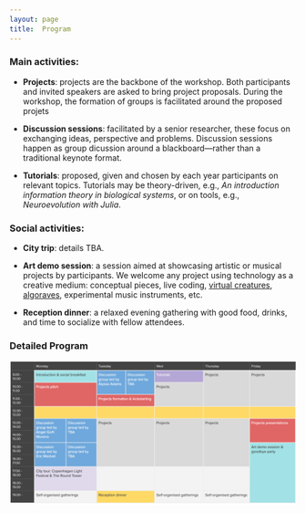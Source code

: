 ```yaml
---
layout: page
title:  Program
---
```



### Main activities:

-   **Projects**: projects are the backbone of the workshop. Both participants and invited speakers are asked to bring project proposals. During the workshop, the formation of groups is facilitated around the proposed projets 

-   **Discussion sessions**: facilitated by a senior researcher, these focus on exchanging ideas, perspective and problems. Discussion sessions happen as group dicussion around a blackboard—rather than a traditional keynote format.

-   **Tutorials**: proposed, given and chosen by each year participants on relevant topics. Tutorials may be theory-driven, e.g., *An introduction information theory in biological systems*, or on tools, e.g., *Neuroevolution with Julia*.

<!-- -   **Project presentation**: the last day of the workshop, teams have a chance to present their early results. -->


### Social activities:

<!-- -   **Hike**: an afternoon hike exploring the [beautiful natural scenery](https://elhierro.travel/en/what-to-do/hiking/) that the island of El Hierro has to offer.  -->

- **City trip**: details TBA.

-   **Art demo session**: a session aimed at showcasing artistic or musical projects by participants. We welcome any project using technology as a creative medium: conceptual pieces, live coding, [virtual creatures](https://sites.google.com/view/vcc-2024),  [algoraves](https://en.wikipedia.org/wiki/Algorave), experimental music instruments, etc.

-   **Reception dinner**: a relaxed evening gathering with good food, drinks, and time to socialize with fellow attendees.


### Detailed Program 

<img src="/assets/images/program/program.png" class="venue-image" alt="Program"/>
